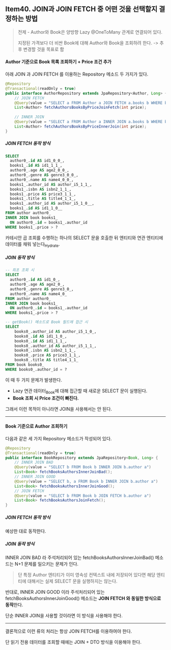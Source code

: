 ## Item40. JOIN과 JOIN FETCH 중 어떤 것을 선택할지 결정하는 방법

> 전제 - Author와 Book은 양방향 Lazy @OneToMany 관계로 연결되어 있다.
> 
> 지정된 가격보다 더 비싼 Book에 대해 Author와 Book을 조회하려 한다. -> 추후 변경할 것을 목표로 함  

#### Author 기준으로 Book 목록 조회하기 + Price 조건 추가 

아래 JOIN 과 JOIN FETCH 를 이용하는 Repository 메소드 두 가지가 있다.
```java
@Repository
@Transactional(readOnly = true)
public interface AuthorRepository extends JpaRepository<Author, Long> {
    // JOIN FETCH
    @Query(value = "SELECT a FROM Author a JOIN FETCH a.books b WHERE b.price > ?1")
    List<Author> fetchAuthorsBooksByPriceJoinFetch(int price);
		
    // INNER JOIN
    @Query(value = "SELECT a FROM Author a INNER JOIN a.books b WHERE b.price > ?1")
    List<Author> fetchAuthorsBooksByPriceInnerJoin(int price);
}
```

##### JOIN FETCH 동작 방식

```sql
SELECT
  author0_.id AS id1_0_0_,
  books1_.id AS id1_1_1_,
  author0_.age AS age2_0_0_,
  author0_.genre AS genre3_0_0_,
  author0_.name AS name4_0_0_,
  books1_.author_id AS author_i5_1_1_,
  books1_.isbn AS isbn2_1_1_,
  books1_.price AS price3_1_1_,
  books1_.title AS title4_1_1_,
  books1_.author_id AS author_i5_1_0__,
  books1_.id AS id1_1_0__
FROM author author0_
INNER JOIN book books1_
  ON author0_.id = books1_.author_id
WHERE books1_.price > ?
```
카테시안 곱 조회를 수행하는 하나의 SELECT 문을 호출한 뒤 엔티티와 연관 엔티티에 데이터를 채워 넣는다<sub>Hydrate</sub>.

##### JOIN 동작 방식

```sql
-- 최초 조회 시 
SELECT
  author0_.id AS id1_0_,
  author0_.age AS age2_0_,
  author0_.genre AS genre3_0_,
  author0_.name AS name4_0_
FROM author author0_
INNER JOIN book books1_
  ON author0_.id = books1_.author_id
WHERE books1_.price > ?

-- getBook() 메소드로 Book 필드에 접근 시
SELECT
    books0_.author_id AS author_i5_1_0_,
    books0_.id AS id1_1_0_,
    books0_.id AS id1_1_1_,
    books0_.author_id AS author_i5_1_1_,
    books0_.isbn AS isbn2_1_1_,
    books0_.price AS price3_1_1_,
    books0_.title AS title4_1_1_
FROM book books0_
WHERE books0_.author_id = ?
```

이 때 두 가지 문제가 발생한다.

- Lazy 연관 데이터<sub>Book</sub>에 대해 접근할 때 새로운 SELECT 문이 실행된다.
- <b>Book 조회 시 Price 조건이 빠진다.</b>

그래서 이런 목적이 아니라면 JOIN을 사용해서는 안 된다.

---

#### Book 기준으로 Author 조회하기

다음과 같은 세 가지 Repository 메소드가 작성되어 있다.

```java
@Repository
@Transactional(readOnly = true)
public interface BookRepository extends JpaRepository<Book, Long> {
    // INNER JOIN BAD
    @Query(value = "SELECT b FROM Book b INNER JOIN b.author a")
    List<Book> fetchBooksAuthorsInnerJoinBad();
    // INNER JOIN GOOD
    @Query(value = "SELECT b, a FROM Book b INNER JOIN b.author a")
    List<Book> fetchBooksAuthorsInnerJoinGood();
    // JOIN FETCH
    @Query(value = "SELECT b FROM Book b JOIN FETCH b.author a")
    List<Book> fetchBooksAuthorsJoinFetch();
}
```

##### JOIN FETCH 동작 방식

예상한 대로 동작한다.

##### JOIN 동작 방식

INNER JOIN BAD 라 주석처리되어 있는 fetchBooksAuthorsInnerJoinBad() 메소드는 N+1 문제를 일으키는 문제가 인다. 
> 단 특정 Author 엔티티가 이미 영속성 컨텍스트 내에 저장되어 있다면 해당 엔티티에 대해서는 실제 SELECT 문을 실행하지는 않는다.

반대로, 
INNER JOIN GOOD 이라 주석처리되어 있는 fetchBooksAuthorsInnerJoinGood() 메소드는 <b>JOIN FETCH 와 동일한 방식으로 동작</b>한다.

단순 INNER JOIN을 사용할 것이라면 이 방식을 사용해야 한다.

---

결론적으로 이런 류의 처리는 항상 JOIN FETCH를 이용하여야 한다.

단 읽기 전용 데이터를 조회할 때에는 JOIN + DTO 방식을 이용해야 한다.
